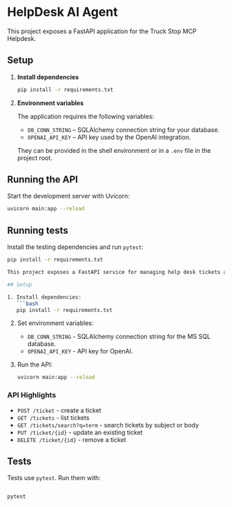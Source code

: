 # HelpDesk AI Agent

This project exposes a FastAPI application for the Truck Stop MCP Helpdesk.

## Setup

1. **Install dependencies**

   ```bash
   pip install -r requirements.txt
   ```

2. **Environment variables**

   The application requires the following variables:

   - `DB_CONN_STRING` – SQLAlchemy connection string for your database.
   - `OPENAI_API_KEY` – API key used by the OpenAI integration.

   They can be provided in the shell environment or in a `.env` file in the project root.

## Running the API

Start the development server with Uvicorn:

```bash
uvicorn main:app --reload
```

## Running tests

Install the testing dependencies and run `pytest`:

```bash
pip install -r requirements.txt

This project exposes a FastAPI service for managing help desk tickets and querying OpenAI for suggested responses.

## Setup

1. Install dependencies:
   ```bash
   pip install -r requirements.txt
   ```
2. Set environment variables:
   - `DB_CONN_STRING` - SQLAlchemy connection string for the MS SQL database.
   - `OPENAI_API_KEY` - API key for OpenAI.

3. Run the API:
   ```bash
   uvicorn main:app --reload
   ```

### API Highlights

- `POST /ticket` - create a ticket
- `GET /tickets` - list tickets
- `GET /tickets/search?q=term` - search tickets by subject or body
- `PUT /ticket/{id}` - update an existing ticket
- `DELETE /ticket/{id}` - remove a ticket

## Tests

Tests use `pytest`. Run them with:

```bash

pytest
```
